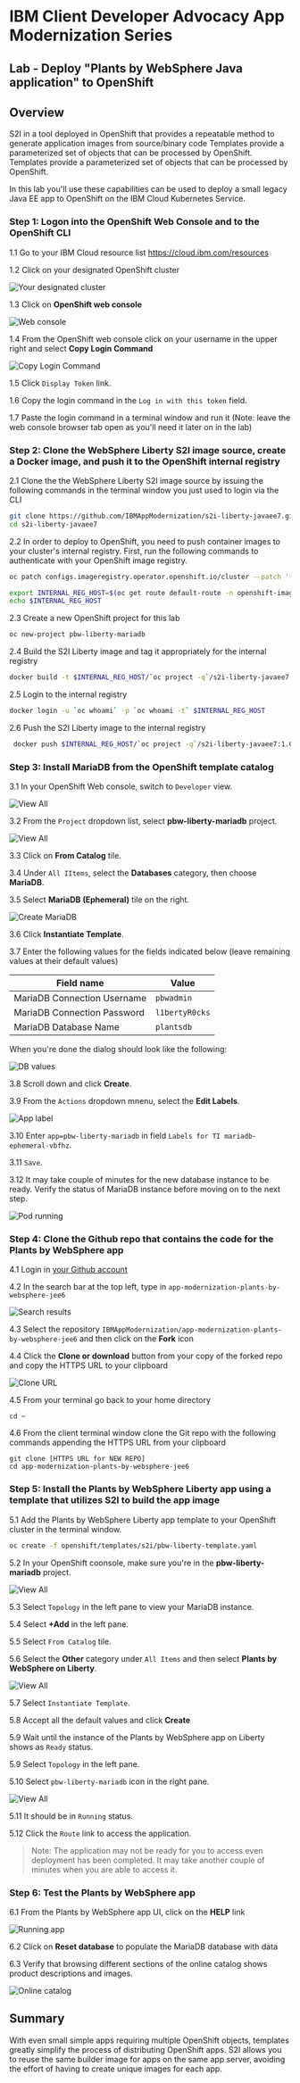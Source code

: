 # IBM Client Developer Advocacy App Modernization Series

## Lab - Deploy "Plants by WebSphere Java application" to OpenShift


## Overview

S2I in a tool deployed in OpenShift that provides a repeatable method to generate application images from source/binary code Templates provide a parameterized set of objects that can be processed by OpenShift. Templates provide a parameterized set of objects that can be processed by OpenShift.

In this lab you'll use these  capabilities can be used to deploy a small legacy  Java EE app to OpenShift on the IBM Cloud Kubernetes Service.

### Step 1: Logon into the OpenShift Web Console and to the OpenShift CLI

1.1 Go to your IBM Cloud resource list https://cloud.ibm.com/resources

1.2 Click on  your designated OpenShift cluster

   ![Your designated cluster](images/ss1.png)

1.3 Click on **OpenShift web console**

   ![Web console](images/ss2.png)

1.4 From the OpenShift web console click on your username in the upper right and select **Copy Login Command**

   ![Copy Login Command](images/ss3.png)

1.5 Click `Display Token` link.

1.6 Copy the login command in the `Log in with this token` field.

1.7 Paste the login command in a terminal window and run it (Note: leave the web console browser tab open as you'll need it later on in the lab)

### Step 2: Clone the WebSphere Liberty S2I image source, create a Docker image,  and push it to the OpenShift internal registry

2.1 Clone the  the WebSphere Liberty S2I image source by issuing the following commands in the terminal window you just used to login via the CLI

   ```bash
   git clone https://github.com/IBMAppModernization/s2i-liberty-javaee7.git
   cd s2i-liberty-javaee7
   ```

2.2 In order to deploy to OpenShift, you need to push container images to your cluster's internal registry. First, run the following commands to authenticate with your OpenShift image registry.

   ```bash
   oc patch configs.imageregistry.operator.openshift.io/cluster --patch '{"spec":{"defaultRoute":true}}' --type=merge

   export INTERNAL_REG_HOST=$(oc get route default-route -n openshift-image-registry --template='{{ .spec.host }}')
   echo $INTERNAL_REG_HOST
   ```
2.3 Create a new OpenShift project for this lab

   ```bash
   oc new-project pbw-liberty-mariadb
   ```

2.4 Build the S2I Liberty image and tag it appropriately for the internal registry

   ```bash
   docker build -t $INTERNAL_REG_HOST/`oc project -q`/s2i-liberty-javaee7:1.0 .
   ```

2.5 Login to the internal registry

   ```bash
   docker login -u `oc whoami` -p `oc whoami -t` $INTERNAL_REG_HOST
   ```
2.6 Push the S2I Liberty image to the internal registry

   ```bash
    docker push $INTERNAL_REG_HOST/`oc project -q`/s2i-liberty-javaee7:1.0
   ```

### Step 3: Install MariaDB from the OpenShift template catalog

3.1 In your OpenShift Web console, switch to `Developer` view.

   ![View All](images/ss4-1.png)

3.2 From the `Project` dropdown list, select **pbw-liberty-mariadb** project.

   ![View All](images/ss4-2.png)

3.3 Click on **From Catalog** tile.

3.4 Under `All IItems`, select the **Databases** category, then choose **MariaDB**.

3.5 Select **MariaDB (Ephemeral)** tile on the right.

   ![Create MariaDB](images/ss5-1.png)

3.6 Click **Instantiate Template**.

3.7 Enter the following values for the fields indicated below (leave remaining values at their default values)

| Field name | Value |
| ---------- | ----- |
| MariaDB Connection Username | `pbwadmin` |
| MariaDB Connection Password | `l1bertyR0cks` |
| MariaDB Database Name | `plantsdb`|

When you're done the dialog should look like the following:

 ![DB values](images/ss5.5-1.png)

3.8 Scroll down and click **Create**.

3.9 From the `Actions` dropdown mnenu, select the **Edit Labels**.

 ![App label](images/ss5.6-1.png)

3.10 Enter `app=pbw-liberty-mariadb` in field `Labels for TI mariadb-ephemeral-vbfhz`.

3.11 `Save`.

3.12 It may take couple of minutes for the new database instance to be ready. Verify the status of MariaDB instance before moving on to the next step.

   ![Pod running](images/ss7-1.png)

### Step 4: Clone the Github repo that contains the code for the Plants by WebSphere app

4.1  Login in [your Github account](https://github.com)

4.2  In the search bar at the top left, type in `app-modernization-plants-by-websphere-jee6`

 ![Search results](images/ss0.png)

4.3  Select the repository `IBMAppModernization/app-modernization-plants-by-websphere-jee6` and then click on the **Fork** icon

4.4  Click the **Clone or download** button from your copy of the forked repo and copy the HTTPS URL to your clipboard

 ![Clone URL](images/ss00.png)

4.5 From your terminal go back to your home directory

  ```text
  cd ~
  ```
4.6  From the client terminal window clone the Git repo  with  the following commands  appending the HTTPS URL from your clipboard

  ```text
  git clone [HTTPS URL for NEW REPO]
  cd app-modernization-plants-by-websphere-jee6
  ```

### Step 5: Install the Plants by WebSphere Liberty app using a template that utilizes S2I to build the app image   

5.1 Add the Plants by WebSphere Liberty app template to your OpenShift cluster in the terminal window.

   ```bash
   oc create -f openshift/templates/s2i/pbw-liberty-template.yaml
   ```
5.2 In your OpenShift coonsole, make sure you're in the **pbw-liberty-mariadb** project.

   ![View All](images/ss8-1.png)

5.3 Select `Topology` in the left pane to view your MariaDB instance.

5.4 Select **+Add** in the left pane.

5.5 Select `From Catalog` tile.

5.6 Select the **Other** category under `All Items` and then select **Plants by WebSphere on Liberty**.

   ![View All](images/ss8-2.png)

5.7 Select `Instantiate Template`.

5.8 Accept all the default values and click **Create**

5.9 Wait until the instance of the Plants by WebSphere app on Liberty shows as `Ready` status.

5.9 Select `Topology` in the left pane.

5.10 Select `pbw-liberty-mariadb` icon in the right pane.

   ![View All](images/ss8-3.png)

5.11 It should be in `Running` status.

5.12 Click the `Route` link to access the application.

> Note: The application may not be ready for you to access even deployment has been completed. It may take another couple of minutes when you are able to access it.


### Step 6: Test the Plants by WebSphere app

6.1 From the Plants by WebSphere app UI, click on the **HELP** link

   ![Running app](images/ss10.png)

6.2 Click on **Reset database** to populate the MariaDB database with data

6.3 Verify that browsing different sections of the online catalog shows product descriptions and images.

   ![Online catalog](images/ss11.png)

## Summary

With even small simple apps requiring multiple OpenShift  objects,  templates  greatly simplify the process of distributing OpenShift  apps. S2I allows you to reuse the  same builder image for apps on the same app server, avoiding  the effort of having to create unique images for each app.
